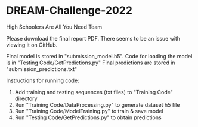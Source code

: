 # DREAM-Challenge-2022
High Schoolers Are All You Need Team


Please download the final report PDF. There seems to be an issue with viewing it on GitHub.


Final model is stored in "submission\_model.h5". Code for loading the model is in "Testing Code/GetPredictions.py"
Final predictions are stored in "submission\_predictions.txt"


Instructions for running code:
1. Add training and testing sequences (txt files) to "Training Code" directory
2. Run "Training Code/DataProcessing.py" to generate dataset h5 file
3. Run "Training Code/ModelTraining.py" to train & save model
4. Run "Testing Code/GetPredictions.py" to obtain predictions
